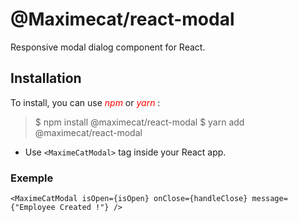 # @Maximecat/react-modal

Responsive modal dialog component for React.

## Installation

To install, you can use <span style="color:red">*npm*</span> or <span style="color:red">*yarn*</span> :

> $ npm install @maximecat/react-modal
> $ yarn add @maximecat/react-modal

* Use ```<MaximeCatModal>``` tag inside your React app.

### Exemple

```
<MaximeCatModal isOpen={isOpen} onClose={handleClose} message={"Employee Created !"} />
```
